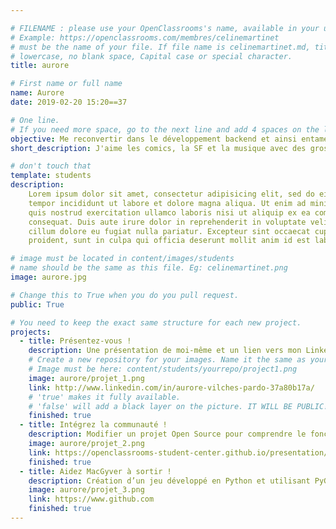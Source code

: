 ```yaml
---

# FILENAME : please use your OpenClassrooms's name, available in your url.
# Example: https://openclassrooms.com/membres/celinemartinet
# must be the name of your file. If file name is celinemartinet.md, title is celinemartinet.
# lowercase, no blank space, Capital case or special character.
title: aurore

# First name or full name
name: Aurore
date: 2019-02-20 15:20==37

# One line.
# If you need more space, go to the next line and add 4 spaces on the left, as in 'description'.
objective: Me reconvertir dans le développement backend et ainsi entamer ma troisième carrière!
short_description: J'aime les comics, la SF et la musique avec des grosses guitares. J'apprends à coder pour changer de vie professionnelle.

# don't touch that
template: students
description:
    Lorem ipsum dolor sit amet, consectetur adipisicing elit, sed do eiusmod
    tempor incididunt ut labore et dolore magna aliqua. Ut enim ad minim veniam,
    quis nostrud exercitation ullamco laboris nisi ut aliquip ex ea commodo
    consequat. Duis aute irure dolor in reprehenderit in voluptate velit esse
    cillum dolore eu fugiat nulla pariatur. Excepteur sint occaecat cupidatat non
    proident, sunt in culpa qui officia deserunt mollit anim id est laborum.

# image must be located in content/images/students
# name should be the same as this file. Eg: celinemartinet.png
image: aurore.jpg

# Change this to True when you do you pull request.
public: True

# You need to keep the exact same structure for each new project.
projects:
  - title: Présentez-vous !
    description: Une présentation de moi-même et un lien vers mon LinkedIn.
    # Create a new repository for your images. Name it the same as your nickname and profile picture.
    # Image must be here: content/students/yourrepo/project1.png
    image: aurore/projet_1.png
    link: http://www.linkedin.com/in/aurore-vilches-pardo-37a80b17a/
    # 'true' makes it fully available.
    # 'false' will add a black layer on the picture. IT WILL BE PUBLIC!
    finished: true
  - title: Intégrez la communauté !
    description: Modifier un projet Open Source pour comprendre le fonctionnement de Git, de Github et des pull requests. 
    image: aurore/projet_2.png
    link: https://openclassrooms-student-center.github.io/presentation/students/aurore.html
    finished: true
  - title: Aidez MacGyver à sortir !
    description: Création d’un jeu développé en Python et utilisant PyGame.
    image: aurore/projet_3.png
    link: https://www.github.com
    finished: true
---
```

